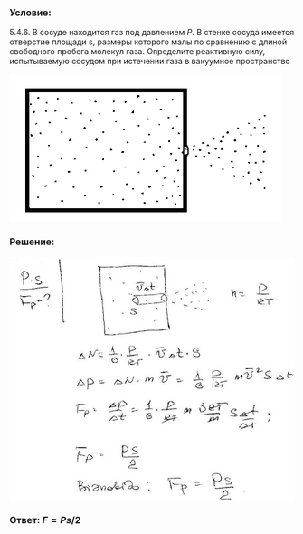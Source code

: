 ###  Условие: 

$5.4.6.$ В сосуде находится газ под давлением $P$. В стенке сосуда имеется отверстие площади s, размеры которого малы по сравнению с длиной свободного пробега молекул газа. Определите реактивную силу, испытываемую сосудом при истечении газа в вакуумное пространство 

![К задаче $5.4.6$|481x261, 35%](../../img/5.4.6/5.4.6.png)

###  Решение: 

![|640x546, 67%](../../img/5.4.6/sol.jpg) 

###  Ответ: $F = Ps/2$ 

